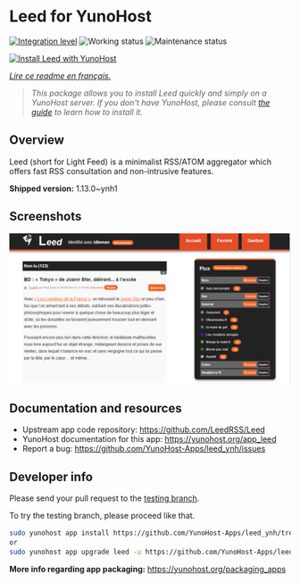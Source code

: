 <!--
N.B.: This README was automatically generated by https://github.com/YunoHost/apps/tree/master/tools/README-generator
It shall NOT be edited by hand.
-->

# Leed for YunoHost

[![Integration level](https://dash.yunohost.org/integration/leed.svg)](https://dash.yunohost.org/appci/app/leed) ![Working status](https://ci-apps.yunohost.org/ci/badges/leed.status.svg) ![Maintenance status](https://ci-apps.yunohost.org/ci/badges/leed.maintain.svg)

[![Install Leed with YunoHost](https://install-app.yunohost.org/install-with-yunohost.svg)](https://install-app.yunohost.org/?app=leed)

*[Lire ce readme en français.](./README_fr.md)*

> *This package allows you to install Leed quickly and simply on a YunoHost server.
If you don't have YunoHost, please consult [the guide](https://yunohost.org/#/install) to learn how to install it.*

## Overview

Leed (short for Light Feed) is a minimalist RSS/ATOM aggregator which offers fast RSS consultation and non-intrusive features.


**Shipped version:** 1.13.0~ynh1

## Screenshots

![Screenshot of Leed](./doc/screenshots/leed1.jpg)

## Documentation and resources

* Upstream app code repository: <https://github.com/LeedRSS/Leed>
* YunoHost documentation for this app: <https://yunohost.org/app_leed>
* Report a bug: <https://github.com/YunoHost-Apps/leed_ynh/issues>

## Developer info

Please send your pull request to the [testing branch](https://github.com/YunoHost-Apps/leed_ynh/tree/testing).

To try the testing branch, please proceed like that.

``` bash
sudo yunohost app install https://github.com/YunoHost-Apps/leed_ynh/tree/testing --debug
or
sudo yunohost app upgrade leed -u https://github.com/YunoHost-Apps/leed_ynh/tree/testing --debug
```

**More info regarding app packaging:** <https://yunohost.org/packaging_apps>

